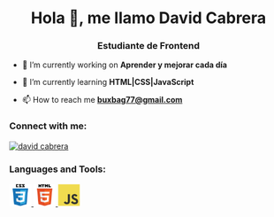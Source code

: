 <h1 align="center">Hola 👋, me llamo David Cabrera</h1>
<h3 align="center">Estudiante de Frontend</h3>

- 🔭 I’m currently working on **Aprender y mejorar cada día**

- 🌱 I’m currently learning **HTML|CSS|JavaScript**

- 📫 How to reach me **buxbag77@gmail.com**

<h3 align="left">Connect with me:</h3>
<p align="left">
<a href="https://linkedin.com/in/david cabrera" target="blank"><img align="center" src="https://raw.githubusercontent.com/rahuldkjain/github-profile-readme-generator/master/src/images/icons/Social/linked-in-alt.svg" alt="david cabrera" height="30" width="40" /></a>
</p>

<h3 align="left">Languages and Tools:</h3>
<p align="left"> <a href="https://www.w3schools.com/css/" target="_blank" rel="noreferrer"> <img src="https://raw.githubusercontent.com/devicons/devicon/master/icons/css3/css3-original-wordmark.svg" alt="css3" width="40" height="40"/> </a> <a href="https://www.w3.org/html/" target="_blank" rel="noreferrer"> <img src="https://raw.githubusercontent.com/devicons/devicon/master/icons/html5/html5-original-wordmark.svg" alt="html5" width="40" height="40"/> </a> <a href="https://developer.mozilla.org/en-US/docs/Web/JavaScript" target="_blank" rel="noreferrer"> <img src="https://raw.githubusercontent.com/devicons/devicon/master/icons/javascript/javascript-original.svg" alt="javascript" width="40" height="40"/> </a> </p>
